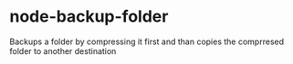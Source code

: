 # node-backup-folder
Backups a folder by compressing it first and than copies the comprresed folder to another destination

